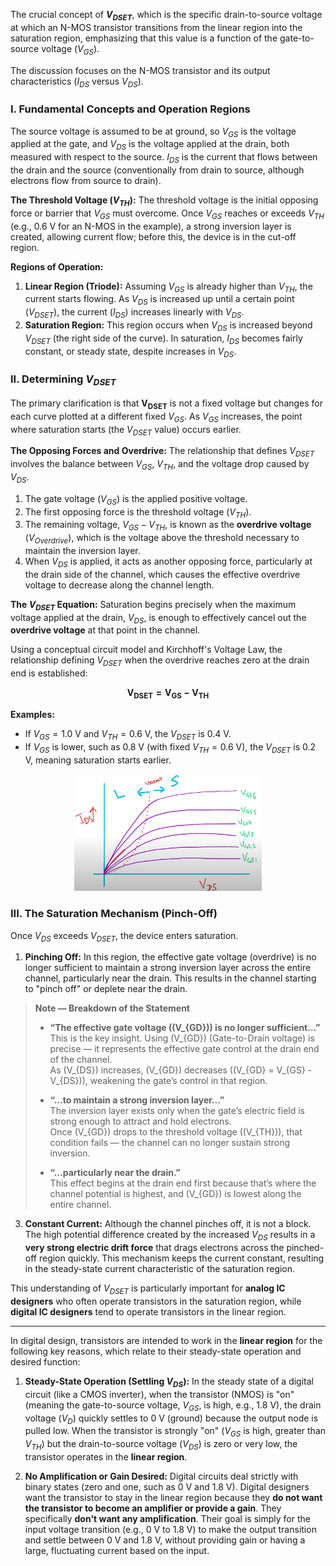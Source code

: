 The crucial concept of **$V_{DSET}$**, which is the specific drain-to-source voltage at which an N-MOS transistor transitions from the linear region into the saturation region, emphasizing that this value is a function of the gate-to-source voltage ($V_{GS}$).

The discussion focuses on the N-MOS transistor and its output characteristics ($I_{DS}$ versus $V_{DS}$).

### I. Fundamental Concepts and Operation Regions

The source voltage is assumed to be at ground, so $V_{GS}$ is the voltage applied at the gate, and $V_{DS}$ is the voltage applied at the drain, both measured with respect to the source. $I_{DS}$ is the current that flows between the drain and the source (conventionally from drain to source, although electrons flow from source to drain).

**The Threshold Voltage ($V_{TH}$):**
The threshold voltage is the initial opposing force or barrier that $V_{GS}$ must overcome. Once $V_{GS}$ reaches or exceeds $V_{TH}$ (e.g., $0.6$ V for an N-MOS in the example), a strong inversion layer is created, allowing current flow; before this, the device is in the cut-off region.

**Regions of Operation:**
1.  **Linear Region (Triode):** Assuming $V_{GS}$ is already higher than $V_{TH}$, the current starts flowing. As $V_{DS}$ is increased up until a certain point ($V_{DSET}$), the current ($I_{DS}$) increases linearly with $V_{DS}$.
2.  **Saturation Region:** This region occurs when $V_{DS}$ is increased beyond $V_{DSET}$ (the right side of the curve). In saturation, $I_{DS}$ becomes fairly constant, or steady state, despite increases in $V_{DS}$.

### II. Determining $V_{DSET}$

The primary clarification is that $\mathbf{V_{DSET}}$ is not a fixed voltage but changes for each curve plotted at a different fixed $V_{GS}$. As $V_{GS}$ increases, the point where saturation starts (the $V_{DSET}$ value) occurs earlier.

**The Opposing Forces and Overdrive:**
The relationship that defines $V_{DSET}$ involves the balance between $V_{GS}$, $V_{TH}$, and the voltage drop caused by $V_{DS}$.
1.  The gate voltage ($V_{GS}$) is the applied positive voltage.
2.  The first opposing force is the threshold voltage ($V_{TH}$).
3.  The remaining voltage, $V_{GS} - V_{TH}$, is known as the **overdrive voltage** ($V_{Overdrive}$), which is the voltage above the threshold necessary to maintain the inversion layer.
4.  When $V_{DS}$ is applied, it acts as another opposing force, particularly at the drain side of the channel, which causes the effective overdrive voltage to decrease along the channel length.

**The $V_{DSET}$ Equation:**
Saturation begins precisely when the maximum voltage applied at the drain, $V_{DS}$, is enough to effectively cancel out the **overdrive voltage** at that point in the channel.

Using a conceptual circuit model and Kirchhoff's Voltage Law, the relationship defining $V_{DSET}$ when the overdrive reaches zero at the drain end is established:

$$\mathbf{V_{DSET} = V_{GS} - V_{TH}}$$

**Examples:**
*   If $V_{GS} = 1.0$ V and $V_{TH} = 0.6$ V, the $V_{DSET}$ is $0.4$ V.
*   If $V_{GS}$ is lower, such as $0.8$ V (with fixed $V_{TH}=0.6$ V), the $V_{DSET}$ is $0.2$ V, meaning saturation starts earlier.

<p align="center">
  <img src="https://raw.githubusercontent.com/tusharc01/DVLSI/main/MOS%20Transistors/img/output.png" alt="MOS Output" style="width:300px;"/>
</p>


### III. The Saturation Mechanism (Pinch-Off)

Once $V_{DS}$ exceeds $V_{DSET}$, the device enters saturation.
1.  **Pinching Off:** In this region, the effective gate voltage (overdrive) is no longer sufficient to maintain a strong inversion layer across the entire channel, particularly near the drain. This results in the channel starting to "pinch off" or deplete near the drain.

> **Note — Breakdown of the Statement**
>
> - **“The effective gate voltage (\(V_{GD}\)) is no longer sufficient…”**  
>   This is the key insight. Using \(V_{GD}\) (Gate-to-Drain voltage) is precise — it represents the effective gate control at the drain end of the channel.  
>   As \(V_{DS}\) increases, \(V_{GD}\) decreases (\(V_{GD} = V_{GS} - V_{DS}\)), weakening the gate’s control in that region.
>
> - **“…to maintain a strong inversion layer…”**  
>   The inversion layer exists only when the gate’s electric field is strong enough to attract and hold electrons.  
>   Once \(V_{GD}\) drops to the threshold voltage (\(V_{TH}\)), that condition fails — the channel can no longer sustain strong inversion.
>
> - **“…particularly near the drain.”**  
>   This effect begins at the drain end first because that’s where the channel potential is highest, and \(V_{GD}\) is lowest along the entire channel.



3.  **Constant Current:** Although the channel pinches off, it is not a block. The high potential difference created by the increased $V_{DS}$ results in a **very strong electric drift force** that drags electrons across the pinched-off region quickly. This mechanism keeps the current constant, resulting in the steady-state current characteristic of the saturation region.

This understanding of $V_{DSET}$ is particularly important for **analog IC designers** who often operate transistors in the saturation region, while **digital IC designers** tend to operate transistors in the linear region.

---

In digital design, transistors are intended to work in the **linear region** for the following key reasons, which relate to their steady-state operation and desired function:

1.  **Steady-State Operation (Settling $V_{DS}$):** In the steady state of a digital circuit (like a CMOS inverter), when the transistor (NMOS) is "on" (meaning the gate-to-source voltage, $V_{GS}$, is high, e.g., $1.8$ V), the drain voltage ($V_D$) quickly settles to $0$ V (ground) because the output node is pulled low. When the transistor is strongly "on" ($V_{GS}$ is high, greater than $V_{TH}$) but the drain-to-source voltage ($V_{DS}$) is zero or very low, the transistor operates in the **linear region**.

2.  **No Amplification or Gain Desired:** Digital circuits deal strictly with binary states (zero and one, such as $0$ V and $1.8$ V). Digital designers want the transistor to stay in the linear region because they **do not want the transistor to become an amplifier or provide a gain**. They specifically **don't want any amplification**. Their goal is simply for the input voltage transition (e.g., $0$ V to $1.8$ V) to make the output transition and settle between $0$ V and $1.8$ V, without providing gain or having a large, fluctuating current based on the input.
